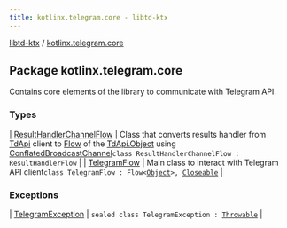 ```yaml
---
title: kotlinx.telegram.core - libtd-ktx
---
```


[libtd-ktx](../index.html) / [kotlinx.telegram.core](./index.html)

## Package kotlinx.telegram.core

Contains core elements of the library to communicate with Telegram API.

### Types

| [ResultHandlerChannelFlow](-result-handler-channel-flow/index.html) | Class that converts results handler from [TdApi](https://tdlibx.github.io/td/docs/org/drinkless/td/libcore/telegram/TdApi.html) client to [Flow](#) of the [TdApi.Object](https://tdlibx.github.io/td/docs/org/drinkless/td/libcore/telegram/TdApi/Object.html) using [ConflatedBroadcastChannel](#)`class ResultHandlerChannelFlow : ResultHandlerFlow` |
| [TelegramFlow](-telegram-flow/index.html) | Main class to interact with Telegram API client`class TelegramFlow : Flow<`[`Object`](https://tdlibx.github.io/td/docs/org/drinkless/td/libcore/telegram/TdApi/Object.html)`>, `[`Closeable`](https://docs.oracle.com/javase/6/docs/api/java/io/Closeable.html) |

### Exceptions

| [TelegramException](-telegram-exception/index.html) | `sealed class TelegramException : `[`Throwable`](https://kotlinlang.org/api/latest/jvm/stdlib/kotlin/-throwable/index.html) |


